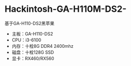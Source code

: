# Hackintosh-GA-H110M-DS2-
基于GA-H110-DS2黑苹果
- 主板：GA-H110-DS2
- CPU：i3-6100
- 内存：十栓8G DDR4 2400mhz
- 磁盘：十栓128G SSD
- 显卡：RX460/RX560
